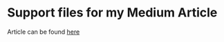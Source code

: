 # Support files for my Medium Article

Article can be found [here](https://folkert-jongbloed.medium.com/basic-ci-cd-setup-for-azure-apps-f35a29d728d7?sk=9f901c489d9650020decbb707dabf80d)
